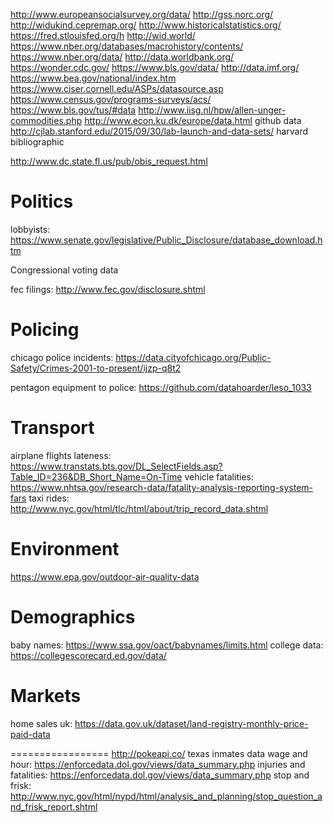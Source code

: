 http://www.europeansocialsurvey.org/data/
http://gss.norc.org/
http://widukind.cepremap.org/
http://www.historicalstatistics.org/
https://fred.stlouisfed.org/h
http://wid.world/
https://www.nber.org/databases/macrohistory/contents/
https://www.nber.org/data/
http://data.worldbank.org/
https://wonder.cdc.gov/
https://www.bls.gov/data/
http://data.imf.org/
https://www.bea.gov/national/index.htm
https://www.ciser.cornell.edu/ASPs/datasource.asp
https://www.census.gov/programs-surveys/acs/
https://www.bls.gov/tus/#data
http://www.iisg.nl/hpw/allen-unger-commodities.php
http://www.econ.ku.dk/europe/data.html
github data
http://cjlab.stanford.edu/2015/09/30/lab-launch-and-data-sets/
harvard bibliographic

http://www.dc.state.fl.us/pub/obis_request.html



# Politics

lobbyists: https://www.senate.gov/legislative/Public_Disclosure/database_download.htm

Congressional voting data

fec filings: http://www.fec.gov/disclosure.shtml

# Policing

chicago police incidents: https://data.cityofchicago.org/Public-Safety/Crimes-2001-to-present/ijzp-q8t2

pentagon equipment to police: https://github.com/datahoarder/leso_1033

# Transport

airplane flights lateness: https://www.transtats.bts.gov/DL_SelectFields.asp?Table_ID=236&DB_Short_Name=On-Time
vehicle fatalities: https://www.nhtsa.gov/research-data/fatality-analysis-reporting-system-fars
taxi rides: http://www.nyc.gov/html/tlc/html/about/trip_record_data.shtml

# Environment
https://www.epa.gov/outdoor-air-quality-data

# Demographics
baby  names: https://www.ssa.gov/oact/babynames/limits.html
college data: https://collegescorecard.ed.gov/data/

# Markets
home sales uk: https://data.gov.uk/dataset/land-registry-monthly-price-paid-data

=================
http://pokeapi.co/
texas inmates data
wage and hour: https://enforcedata.dol.gov/views/data_summary.php
injuries and fatalities: https://enforcedata.dol.gov/views/data_summary.php
stop and frisk: http://www.nyc.gov/html/nypd/html/analysis_and_planning/stop_question_and_frisk_report.shtml
